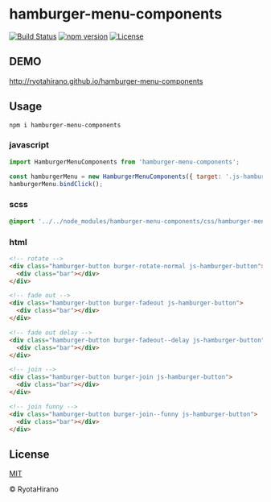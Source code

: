 # hamburger-menu-components

[![Build Status][travis-image]][travis-url]
[![npm version][npm-image]][npm-url]
[![License][license-image]][license-url]

## DEMO
http://ryotahirano.github.io/hamburger-menu-components

## Usage

```
npm i hamburger-menu-components
```

### javascript
```js
import HamburgerMenuComponents from 'hamburger-menu-components';

const hamburgerMenu = new HamburgerMenuComponents({ target: '.js-hamburger-button' });
hamburgerMenu.bindClick();
```

### scss
```scss
@import '../../node_modules/hamburger-menu-components/css/hamburger-menu-components';
```

### html
```html
<!-- rotate -->
<div class="hamburger-button burger-rotate-normal js-hamburger-button">
  <div class="bar"></div>
</div>

<!-- fade out -->
<div class="hamburger-button burger-fadeout js-hamburger-button">
  <div class="bar"></div>
</div>

<!-- fade out delay -->
<div class="hamburger-button burger-fadeout--delay js-hamburger-button">
  <div class="bar"></div>
</div>

<!-- join -->
<div class="hamburger-button burger-join js-hamburger-button">
  <div class="bar"></div>
</div>

<!-- join funny -->
<div class="hamburger-button burger-join--funny js-hamburger-button">
  <div class="bar"></div>
</div>
```

## License

[MIT][license-url]

© RyotaHirano

[travis-image]: https://travis-ci.org/RyotaHirano/hamburger-menu-components.svg?branch=master
[travis-url]: https://travis-ci.org/RyotaHirano/hamburger-menu-components
[npm-url]: https://badge.fury.io/js/hamburger-menu-components
[npm-image]: https://badge.fury.io/js/hamburger-menu-components.svg
[license-url]: http://ryotahirano.mit-license.org
[license-image]: http://img.shields.io/:license-mit-blue.svg
